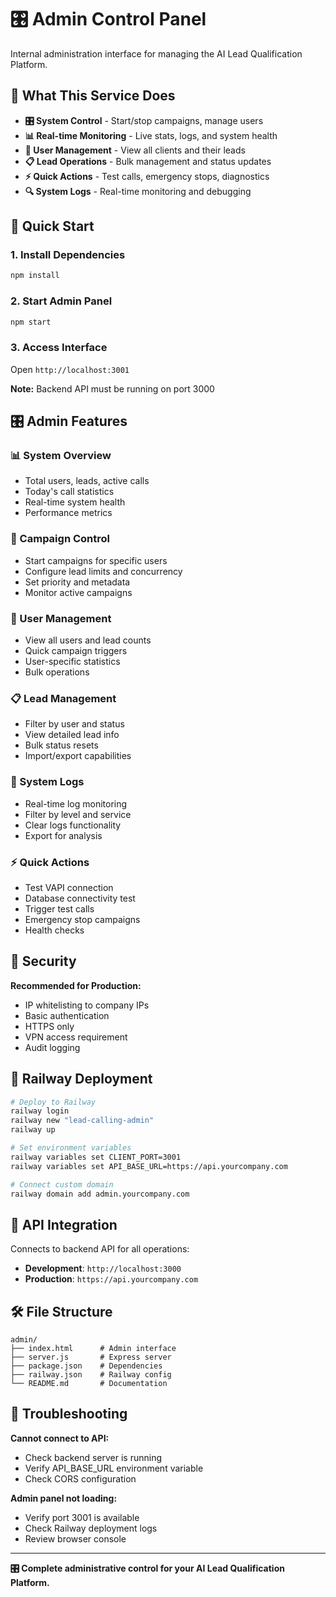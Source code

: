 # 🎛️ Admin Control Panel

Internal administration interface for managing the AI Lead Qualification Platform.

## 🎯 **What This Service Does**

- **🎛️ System Control** - Start/stop campaigns, manage users
- **📊 Real-time Monitoring** - Live stats, logs, and system health
- **👥 User Management** - View all clients and their leads
- **📋 Lead Operations** - Bulk management and status updates
- **⚡ Quick Actions** - Test calls, emergency stops, diagnostics
- **🔍 System Logs** - Real-time monitoring and debugging

## 🚀 **Quick Start**

### 1. Install Dependencies
```bash
npm install
```

### 2. Start Admin Panel
```bash
npm start
```

### 3. Access Interface
Open `http://localhost:3001`

**Note:** Backend API must be running on port 3000

## 🎛️ **Admin Features**

### **📊 System Overview**
- Total users, leads, active calls
- Today's call statistics
- Real-time system health
- Performance metrics

### **🚀 Campaign Control**
- Start campaigns for specific users
- Configure lead limits and concurrency
- Set priority and metadata
- Monitor active campaigns

### **👥 User Management**
- View all users and lead counts
- Quick campaign triggers
- User-specific statistics
- Bulk operations

### **📋 Lead Management**
- Filter by user and status
- View detailed lead info
- Bulk status resets
- Import/export capabilities

### **📝 System Logs**
- Real-time log monitoring
- Filter by level and service
- Clear logs functionality
- Export for analysis

### **⚡ Quick Actions**
- Test VAPI connection
- Database connectivity test
- Trigger test calls
- Emergency stop campaigns
- Health checks

## 🔐 **Security**

**Recommended for Production:**
- IP whitelisting to company IPs
- Basic authentication
- HTTPS only
- VPN access requirement
- Audit logging

## 🚂 **Railway Deployment**

```bash
# Deploy to Railway
railway login
railway new "lead-calling-admin"
railway up

# Set environment variables
railway variables set CLIENT_PORT=3001
railway variables set API_BASE_URL=https://api.yourcompany.com

# Connect custom domain
railway domain add admin.yourcompany.com
```

## 📡 **API Integration**

Connects to backend API for all operations:
- **Development**: `http://localhost:3000`
- **Production**: `https://api.yourcompany.com`

## 🛠️ **File Structure**

```
admin/
├── index.html      # Admin interface
├── server.js       # Express server
├── package.json    # Dependencies
├── railway.json    # Railway config
└── README.md       # Documentation
```

## 🚨 **Troubleshooting**

**Cannot connect to API:**
- Check backend server is running
- Verify API_BASE_URL environment variable
- Check CORS configuration

**Admin panel not loading:**
- Verify port 3001 is available
- Check Railway deployment logs
- Review browser console

---

**🎛️ Complete administrative control for your AI Lead Qualification Platform.**
